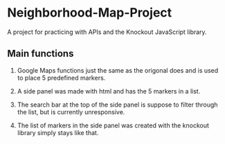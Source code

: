# Neighborhood-Map-Project

A project for practicing with APIs and the Knockout JavaScript library.

## Main functions

1) Google Maps functions just the same as the origonal does and is used to place 5 predefined markers.

2) A side panel was made with html and has the 5 markers in a list.

3) The search bar at the top of the side panel is suppose to filter through the list, but is currently unresponsive.

4) The list of markers in the side panel was created with the knockout library simply stays like that.
